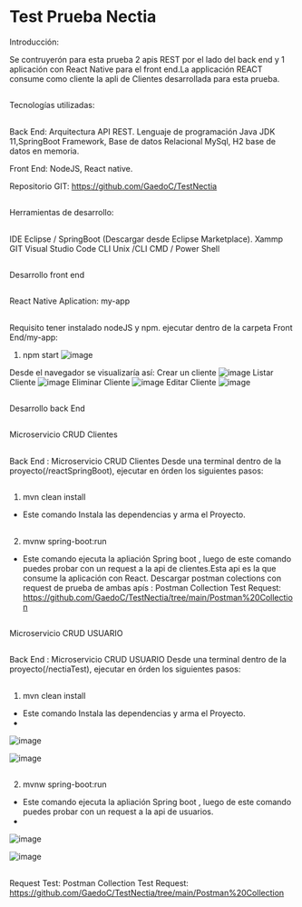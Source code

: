 # Test Prueba Nectia 
Introducción:

Se contruyerón para esta prueba 2 apis REST por el lado del back end y 1 aplicación con React Native para el front end.La applicación REACT consume como cliente la apli de Clientes desarrollada para esta prueba.

##
Tecnologías utilizadas:
##

Back End: Arquitectura API REST.
 Lenguaje de programación Java JDK 11,SpringBoot Framework, Base de datos Relacional MySql, H2 base de datos en memoria.

Front End:
 NodeJS, React native.

Repositorio GIT: https://github.com/GaedoC/TestNectia

##
Herramientas de desarrollo:
##
IDE Eclipse / SpringBoot (Descargar desde Eclipse Marketplace).
Xammp
GIT
Visual Studio Code
CLI Unix /CLI CMD / Power Shell
##
##
Desarrollo front end
##
React Native Aplication: my-app  
##
Requisito tener instalado nodeJS y npm.
ejecutar dentro de la carpeta Front End/my-app: 
1. npm  start
![image](https://github.com/GaedoC/TestNectia/assets/17816969/f808eb1e-f3b0-4220-954b-ea36ddde0408)

Desde el navegador se visualizaría así:
Crear un cliente
![image](https://github.com/GaedoC/TestNectia/assets/17816969/80258b68-e2d5-40a6-bc1c-9b580c68926f)
Listar Cliente
![image](https://github.com/GaedoC/TestNectia/assets/17816969/02a5aa90-2a1a-45e8-8dc3-2e6b25ece576)
Eliminar Cliente
![image](https://github.com/GaedoC/TestNectia/assets/17816969/0086e6d9-4b2f-4998-aedb-c3e296295d60)
Editar Cliente
![image](https://github.com/GaedoC/TestNectia/assets/17816969/a8904f7b-dd82-461d-8407-846d38ddf643)

##
##
Desarrollo back End
##
Microservicio CRUD Clientes
##
Back End : Microservicio CRUD Clientes
    Desde una terminal dentro de la proyecto(/reactSpringBoot), ejecutar en órden los siguientes pasos:
##
1. mvn clean install
- Este comando Instala las dependencias y arma el Proyecto.
##
2. mvnw spring-boot:run
- Este comando ejecuta la apliación Spring boot , luego de este comando puedes probar con un request a la api de clientes.Esta api es la que consume la aplicación con React. Descargar postman colections con request de prueba de ambas apís : Postman Collection Test Request: https://github.com/GaedoC/TestNectia/tree/main/Postman%20Collection 
##
Microservicio CRUD USUARIO
##
Back End : Microservicio CRUD USUARIO
    Desde una terminal dentro de la proyecto(/nectiaTest), ejecutar en órden los siguientes pasos:
##
##
1. mvn clean install
- Este comando Instala las dependencias y arma el Proyecto.
- 
![image](https://github.com/GaedoC/TestNectia/assets/17816969/9723ff3b-c729-4dd1-9cc9-07e8b9f23e67)

![image](https://github.com/GaedoC/TestNectia/assets/17816969/0980be1c-c9d1-4753-8950-6f020e0820d2)

##
2. mvnw spring-boot:run
- Este comando ejecuta la apliación Spring boot , luego de este comando puedes probar con un request a la api de usuarios.
- 
![image](https://github.com/GaedoC/TestNectia/assets/17816969/5d6a5d1c-9c01-477c-b831-c3d4c5f9cd63)

![image](https://github.com/GaedoC/TestNectia/assets/17816969/040e4bd4-0db6-4ceb-a067-60bbb4fc75cf)

##
Request Test:
Postman Collection Test Request: https://github.com/GaedoC/TestNectia/tree/main/Postman%20Collection

